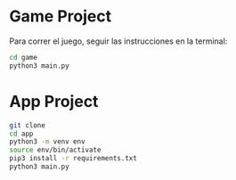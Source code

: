 # Game Project

Para correr el juego, seguir las instrucciones en la terminal:

``` sh
cd game
python3 main.py
```

# App Project

```sh
git clone
cd app
python3 -m venv env
source env/bin/activate
pip3 install -r requirements.txt
python3 main.py

```
